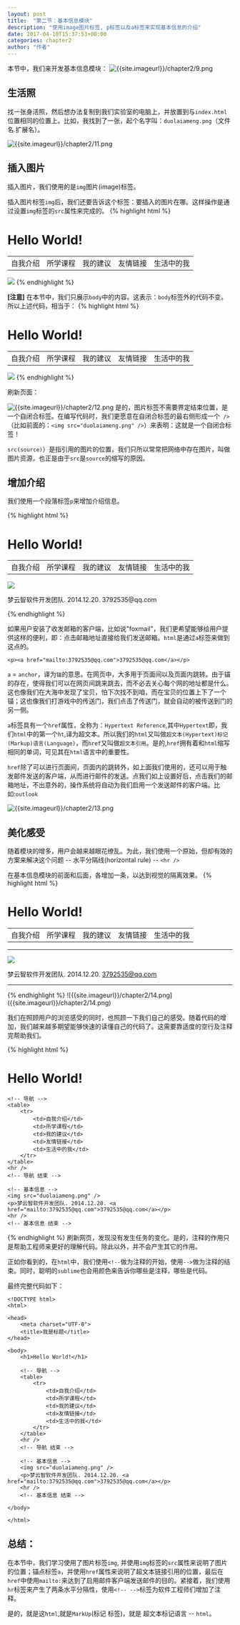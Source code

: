 ```yaml
---
layout: post
title:  "第二节：基本信息模块"
description: "使用image图片标签, p标签以及a标签来实现基本信息的介绍"
date: 2017-04-10T15:37:53+08:00
categories: chapter2
author: "作者"
---
```

本节中，我们来开发基本信息模块：
![{{site.imageurl}}/chapter2/9.png]({{site.imageurl}}/chapter2/9.png)

## 生活照
找一张身活照，然后想办法复制到我们实验室的电脑上，并放置到与`index.html`位置相同的位置上。比如，我找到了一张，起个名字叫：`duolaiameng.png`（文件名.扩展名）。

![{{site.imageurl}}/chapter2/11.png]({{site.imageurl}}/chapter2/11.png)

## 插入图片
插入图片，我们使用的是`img`图片(image)标签。

插入图片标签`img`后，我们还要告诉这个标签：要插入的图片在哪。这样操作是通过设置`img`标签的`src`属性来完成的。
{% highlight html %}
<body>
    <h1>Hello World!</h1>
    <table>
        <tr>
            <td>自我介绍</td>
            <td>所学课程</td>
            <td>我的建议</td>
            <td>友情链接</td>
            <td>生活中的我</td>
        </tr>
    </table>
    <img src="duolaiameng.png" />
</body>
{% endhighlight %}

**[注意]** 在本节中，我们只展示`body`中的内容。这表示：`body`标签外的代码不变。所以上述代码，相当于：
{% highlight html %}
<!DOCTYPE html>
<html>

<head>
    <meta charset="UTF-8">
    <title>我是标题</title>
</head>

<body>
    <h1>Hello World!</h1>
    <table>
        <tr>
            <td>自我介绍</td>
            <td>所学课程</td>
            <td>我的建议</td>
            <td>友情链接</td>
            <td>生活中的我</td>
        </tr>
    </table>
    <img src="duolaiameng.png" />
</body>

</html>
{% endhighlight %}

刷新页面：

![{{site.imageurl}}/chapter2/12.png]({{site.imageurl}}/chapter2/12.png)
是的，图片标签不需要界定结束位置，是一个自闭合标签。在编写代码时，我们更愿意在自闭合标签的最右侧形成一个` />`（比如前面的：`<img src="duolaiameng.png" />`）来表明：这就是一个自闭合标签！

`src(source)`）是指引用的图片的位置，我们只所以常常把网络中存在图片，叫做图片资源，也正是由于`src`是`source`的缩写的原因。

## 增加介绍
我们使用一个段落标签`p`来增加介绍信息。

{% highlight html %}
<body>
    <h1>Hello World!</h1>
    <table>
        <tr>
            <td>自我介绍</td>
            <td>所学课程</td>
            <td>我的建议</td>
            <td>友情链接</td>
            <td>生活中的我</td>
        </tr>
    </table>
    <img src="duolaiameng.png" />
    <p>梦云智软件开发团队. 2014.12.20. 3792535@qq.com</p>
</body>
{% endhighlight %}

如果用户安装了收发邮箱的客户端，比如说"foxmail"，我们更希望能够给用户提供这样的便利，即：点击邮箱地址直接给我们发送邮箱。`html`是通过`a`标签来做到这点的。

```
<p><a href="mailto:3792535@qq.com">3792535@qq.com</a></p>
```
`a` = `anchor`，译为`锚`的意思。在网页中，大多用于页面间以及页面内跳转。由于锚的存在，使得我们可以在网页间跳来跳去，而不必去关心每个网的地址都是什么。这也像我们在大海中发现了宝贝，怕下次找不到咱，而在宝贝的位置上下了一个锚；这也像我们打游戏中的传送门，我们点击了传送门，就会自动的被传送到门的另一侧。

`a`标签具有一个`href`属性，全称为：`Hypertext Reference`,其中`Hypertext`即，我们`html`中的第一个`ht`,译为超文本。所以我们的`html`又叫做`超文本(Hypertext)标记(Markup)语言(Language)`，而`href`又叫做`超文本引用`。是的,`href`拥有着和`html`缩写相同的单词，可见其在`html`语言中的重要性。

`href`除了可以进行页面间，页面内的跳转外，如上面我们使用的，还可以用于触发邮件发送的客户端，从而进行邮件的发送。点我们如上设置好后，点击我们的邮箱地址，不出意外的，操作系统将自动为我们启用一个发送邮件的客户端。比如:`outlook`

![{{site.imageurl}}/chapter2/13.png]({{site.imageurl}}/chapter2/13.png)

## 美化感受
随着模块的增多，用户会越来越眼花缭乱。为此，我们使用一个原始，但却有效的方案来解决这个问题 -- 水平分隔线(horizontal rule) -- `<hr />`

在基本信息模块的前面和后面，各增加一条，以达到视觉的隔离效果。
{% highlight html %}
<body>
    <h1>Hello World!</h1>
    <table>
        <tr>
            <td>自我介绍</td>
            <td>所学课程</td>
            <td>我的建议</td>
            <td>友情链接</td>
            <td>生活中的我</td>
        </tr>
    </table>
    <hr />
    <img src="duolaiameng.png" />
    <p>梦云智软件开发团队. 2014.12.20. <a href="mailto:3792535@qq.com">3792535@qq.com</a></p>
    <hr />
</body>
{% endhighlight %}
![{{site.imageurl}}/chapter2/14.png]({{site.imageurl}}/chapter2/14.png)

我们在照顾用户的浏览感受的同时，也照顾一下我们自己的感受。随着代码的增加，我们越来越多期望能够快速的读懂自己的代码了。这需要靠适度的空行及注释完帮助我们。

{% highlight html %}
<body>
    <h1>Hello World!</h1>

    <!-- 导航 -->
    <table>
        <tr>
            <td>自我介绍</td>
            <td>所学课程</td>
            <td>我的建议</td>
            <td>友情链接</td>
            <td>生活中的我</td>
        </tr>
    </table>
    <hr />
    <!-- 导航 结束 -->

    <!-- 基本信息 -->
    <img src="duolaiameng.png" />
    <p>梦云智软件开发团队. 2014.12.20. <a href="mailto:3792535@qq.com">3792535@qq.com</a></p>
    <hr />
    <!-- 基本信息 结束 -->
    
</body>
{% endhighlight %}
刷新网页，发现没有发生任务的变化。是的，注释的作用只是帮助工程师来更好的理解代码。除此以外，并不会产生其它的作用。

正如你看到的，在`html`中，我们使用`<!--`做为注释的开始，使用`-->`做为注释的结束。同时，聪明的`sublime`也会用颜色来告诉你哪些是注释，哪些是代码。

最终完整代码如下：
```
<!DOCTYPE html>
<html>

<head>
    <meta charset="UTF-8">
    <title>我是标题</title>
</head>

<body>
    <h1>Hello World!</h1>

    <!-- 导航 -->
    <table>
        <tr>
            <td>自我介绍</td>
            <td>所学课程</td>
            <td>我的建议</td>
            <td>友情链接</td>
            <td>生活中的我</td>
        </tr>
    </table>
    <hr />
    <!-- 导航 结束 -->

    <!-- 基本信息 -->
    <img src="duolaiameng.png" />
    <p>梦云智软件开发团队. 2014.12.20. <a href="mailto:3792535@qq.com">3792535@qq.com</a></p>
    <hr />
    <!-- 基本信息 结束 -->
    
</body>

</html>
```

## 总结：
在本节中，我们学习使用了图片标签`img`, 并使用`img`标签的`src`属性来说明了图片的位置；锚点标签`a`，并使用`href`属性来说明了超文本链接引用的位置，最后在`href`中使用`mailto:`来达到了启用邮件客户端发送邮件的目的。紧接着，我们使用`hr`标签来产生了两条水平分隔性，使用`<!-- -->`标签为软件工程师们增加了注释。

是的，就是这`html`,就是`MarkUp`(标记 标签)，就是 超文本标记语言 -- `html`。










